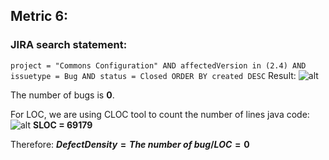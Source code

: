 ## Metric 6:

### JIRA search statement:
`project = "Commons Configuration" AND affectedVersion in (2.4) AND issuetype = Bug AND status = Closed ORDER BY created DESC`
Result:
![alt](https://i.imgur.com/aDkjEGv.png)

The number of bugs is **0**.

For LOC, we are using CLOC tool to count the number of lines java code:
![alt](https://i.imgur.com/6K21BnW.png)
**SLOC = 69179**

Therefore:
**$Defect Density = The\ number\ of \ bug / LOC = 0$**